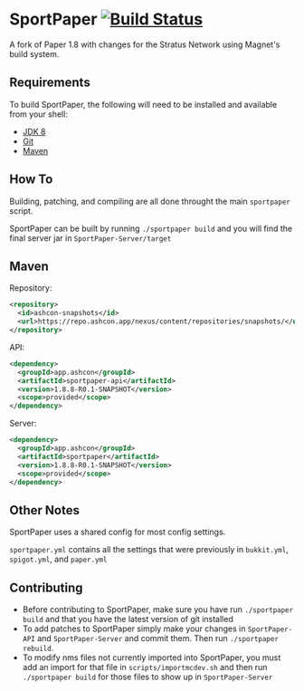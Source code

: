 # SportPaper [![Build Status](https://travis-ci.org/Electroid/SportPaper.png?branch=master)](https://travis-ci.org/Electroid/SportPaper)

A fork of Paper 1.8 with changes for the Stratus Network using Magnet's build system.

Requirements
------------

To build SportPaper, the following will need to be installed and available from your shell:

* [JDK 8](http://www.oracle.com/technetwork/java/javase/downloads/jdk8-downloads-2133151.html)
* [Git](https://git-scm.com)
* [Maven](https://maven.apache.org)

How To
------

Building, patching, and compiling are all done throught the main `sportpaper` script.

SportPaper can be built by running `./sportpaper build`  and you will find the final server jar in `SportPaper-Server/target`

Maven
-----------
Repository:
```xml
<repository>
  <id>ashcon-snapshots</id>
  <url>https://repo.ashcon.app/nexus/content/repositories/snapshots/</url>
</repository>
```
API:
```xml
<dependency>
  <groupId>app.ashcon</groupId>
  <artifactId>sportpaper-api</artifactId>
  <version>1.8.8-R0.1-SNAPSHOT</version>
  <scope>provided</scope>
</dependency>
```
Server:
```xml
<dependency>
  <groupId>app.ashcon</groupId>
  <artifactId>sportpaper</artifactId>
  <version>1.8.8-R0.1-SNAPSHOT</version>
  <scope>provided</scope>
</dependency>
```

Other Notes
-----------

SportPaper uses a shared config for most config settings.
 
 `sportpaper.yml` contains all the settings that were previously in `bukkit.yml`, `spigot.yml`, and `paper.yml`

Contributing
------------

* Before contributing to SportPaper, make sure you have run `./sportpaper build` and that you have the latest version of git installed
* To add patches to SportPaper simply make your changes in `SportPaper-API` and `SportPaper-Server` and commit them. Then run `./sportpaper rebuild`.
* To modify nms files not currently imported into SportPaper, you must add an import for that file in `scripts/importmcdev.sh` and then run `./sportpaper build` for those files to show up in `SportPaper-Server`
